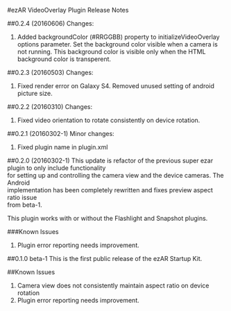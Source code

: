 #ezAR VideoOverlay Plugin Release Notes

##0.2.4 (20160606)
Changes:
1. Added backgroundColor (#RRGGBB) property to initializeVideoOverlay options parameter. 
Set the background color visible when a camera is not running. This background color is 
visible only when the HTML <body> background color is transperent.

##0.2.3 (20160503)
Changes:
1. Fixed render error on Galaxy S4. Removed unused setting of android picture size.

##0.2.2 (20160310)
Changes:
1. Fixed video orientation to rotate consistently on device rotation.


##0.2.1 (20160302-1)
Minor changes:
1. Fixed plugin name in plugin.xml


##0.2.0 (20160302-1)
This update is refactor of the previous super ezar plugin to only include functionality  
for setting up and controlling the camera view and the device cameras.  The Android  
implementation has been completely rewritten and fixes preview aspect ratio issue  
from beta-1.  

This plugin works with or without the Flashlight and Snapshot plugins.

###Known Issues
1. Plugin error reporting needs improvement.


##0.1.0 beta-1
This is the first public release of the ezAR Startup Kit.

##Known Issues
1. Camera view does not consistently maintain aspect ratio on device rotation
2. Plugin error reporting needs improvement.

